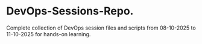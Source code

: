 # DevOps-Sessions-Repo.
Complete collection of DevOps session files and scripts from 08-10-2025 to 11-10-2025 for hands-on learning.
